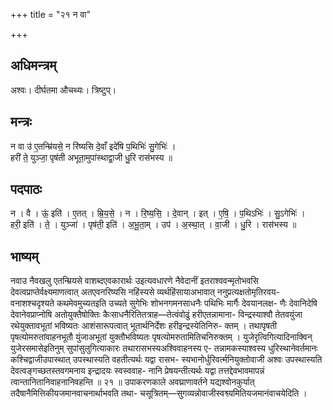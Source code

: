 +++
title = "२१ न वा"

+++
## अधिमन्त्रम्
अश्वः। दीर्घतमा औचथ्यः। त्रिष्टुप्।

## मन्त्रः
न वा उ॑ ए॒तन्म्रि॑यसे॒ न रि॑ष्यसि दे॒वाँ इदे॑षि प॒थिभिः॑ सु॒गेभिः॑ ।  
हरी॑ ते॒ युञ्जा॒ पृष॑ती अभूता॒मुपा॑स्थाद्वा॒जी धु॒रि रास॑भस्य ॥

## पदपाठः
न । वै । ऊं॒ इति॑ । ए॒तत् । म्रि॒य॒से॒ । न । रि॒ष्य॒सि॒ । दे॒वान् । इत् । ए॒षि॒ । प॒थिऽभिः॑ । सु॒ऽगेभिः॑ ।  
हरी॒ इति॑ । ते॒ । युञ्जा॑ । पृष॑ती॒ इति॑ । अ॒भू॒ता॒म् । उप॑ । अ॒स्था॒त् । वा॒जी । धु॒रि । रास॑भस्य ॥

## भाष्यम्
नवाउ नैवखलु एतन्म्रियसे वाशब्दएवकारार्थः उइत्यवधारणे नैवेदानीं इतराश्ववन्मृतोभवसि देवत्वप्राप्तेर्वक्ष्यमाणत्वात् अतएवनरिष्यसि नहिंस्यसे व्यर्थहिंसायाअभावात् ननुप्रत्यक्षतोमृतिरवय- वनाशश्चदृश्यते कथमेवमुच्यतइति उच्यते सुगेभिः शोभनगमनसाधनैः पथिभिः मार्गैः देवयानलक्ष- णैः देवानिदेषि देवानेवप्राप्नोषि अतोयुक्तैषोक्तिः कैःसाधनैरितितत्राह—तेत्वंवोढुं हरीएतन्नामाना- विन्द्रस्याश्वौ तेतवयुंजा रथेयुक्तावभूतां भविष्यतः आशंसारूपत्वात् भूतार्थनिर्देशः हरीइन्द्रस्येतिनिरु- क्तम् । तथापृषती पृषत्योमरुतांवाहनभूतौ युंजाअभूतां युक्तौभविष्यतः पृषत्योमरुतामितिचनिरुक्तम् । युजेरृत्विगित्यादिनाक्विन् युजेरसमासेइतिनुम् सुपांसुलुगित्याकारः तथारासभस्यअश्विवाहनस्य ए- तन्नामकस्याश्वस्य धुरिस्थानेवर्तमानः कश्चिद्वाजीउपास्थात् उपस्थास्यति वहतीत्यर्थः यद्वा रासभ- स्यभानोर्धुरिवर्त्मनियुक्तोवाजी अश्वः उपस्थास्यति देवत्वङ्गच्छतस्तवगमनाय इन्द्रादयः स्वस्ववाह- नानि प्रेषयन्तीत्यर्थः यद्वा तत्तद्देवभावमापन्नं त्वान्तानितानिवाहनानिवहन्ति ॥ २१ ॥ उपाकरणकाले अवघ्राणावर्तने यद्यश्वोनकुर्यात् तदैषानैमित्तिकीयजमानवाचनार्थाभवति तथा- चसूत्रितम्—सुगव्यन्नोवाजीस्वश्व्यमितियजमानंवाचयेदिति ।